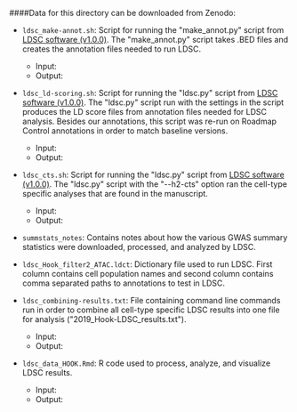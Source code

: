 ####Data for this directory can be downloaded from Zenodo:

- `ldsc_make-annot.sh`: Script for running the "make_annot.py" script from [LDSC software (v1.0.0)](https://github.com/bulik/ldsc). The "make_annot.py" script takes .BED files and creates the annotation files needed to run LDSC.
	- Input:
	- Output:

- `ldsc_ld-scoring.sh`: Script for running the "ldsc.py" script from [LDSC software (v1.0.0)](https://github.com/bulik/ldsc). The "ldsc.py" script run with the settings in the script produces the LD score files from annotation files needed for LDSC analysis. Besides our annotations, this script was re-run on Roadmap Control annotations in order to match baseline versions.
	- Input:
	- Output:

- `ldsc_cts.sh`: Script for running the "ldsc.py" script from [LDSC software (v1.0.0)](https://github.com/bulik/ldsc). The "ldsc.py" script with the "--h2-cts" option ran the cell-type specific analyses that are found in the manuscript.
	- Input:
	- Output: 

- `summstats_notes`: Contains notes about how the various GWAS summary statistics were downloaded, processed, and analyzed by LDSC.

- `ldsc_Hook_filter2_ATAC.ldct`: Dictionary file used to run LDSC. First column contains cell population names and second column contains comma separated paths to annotations to test in LDSC.

- `ldsc_combining-results.txt`: File containing command line commands run in order to combine all cell-type specific LDSC results into one file for analysis ("2019_Hook-LDSC_results.txt").
	- Input:
	- Output:

- `ldsc_data_HOOK.Rmd`: R code used to process, analyze, and visualize LDSC results.
	- Input:
	- Output: 